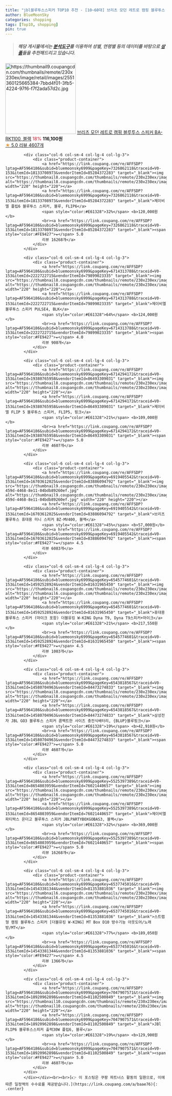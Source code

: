 ```yaml
---
title: "jbl블루투스스피커 TOP10 추천 - [10~60대] 브리츠 모던 레트로 캠핑 블루투스 스피커 BA-RK1100, 블랙"
author: BlueMoonSky
categories: shopping
tags: [Top10, shopping]
pin: true
---
```


> ##### 해당 게시물에서는 [**분석도구**](https://itemscout.io/)를 이용하여 **성별**, **연령별** 등의 데이터를 바탕으로 [**상품**](https://link.coupang.com/a/baae76)들을 추천해드리고 있습니다.
<div class="container"><div class="row">
            <div class="col-6 col-sm-4 col-lg-4 col-lg-3">
                <div class="product-container">
                    <a href="https://link.coupang.com/re/AFFSDP?lptag=AF5964186&subid=bluemoonsky6999&pageKey=6536302473&traceid=V0-153&itemId=14536002456&vendorItemId=81778463081" target="_blank"><img src="https://thumbnail9.coupangcdn.com/thumbnails/remote/230x230ex/image/retail/images/2551360125665384-7bbd4f01-3fb5-4224-97f6-f7f2ada57d2c.jpg" alt="https://thumbnail9.coupangcdn.com/thumbnails/remote/230x230ex/image/retail/images/2551360125665384-7bbd4f01-3fb5-4224-97f6-f7f2ada57d2c.jpg" width="220" height="220"></a>
                    <a href="https://link.coupang.com/re/AFFSDP?lptag=AF5964186&subid=bluemoonsky6999&pageKey=6536302473&traceid=V0-153&itemId=14536002456&vendorItemId=81778463081" target="_blank">브리츠 모던 레트로 캠핑 블루투스 스피커 BA-RK1100, 블랙</a>
                    <span style="color:#E61328">18%</span> <b>116,100원</b>
                    <br><a href="https://link.coupang.com/re/AFFSDP?lptag=AF5964186&subid=bluemoonsky6999&pageKey=6536302473&traceid=V0-153&itemId=14536002456&vendorItemId=81778463081" target="_blank"><span style="color:#FE9427">★</span> 5.0
                    리뷰 4607개</a>
                </div>
            </div>
            
            <div class="col-6 col-sm-4 col-lg-4 col-lg-3">
                <div class="product-container">
                    <a href="https://link.coupang.com/re/AFFSDP?lptag=AF5964186&subid=bluemoonsky6999&pageKey=7326862118&traceid=V0-153&itemId=18133708973&vendorItemId=85284372283" target="_blank"><img src="https://thumbnail8.coupangcdn.com/thumbnails/remote/230x230ex/image/vendor_inventory/296f/1c617b5ee2ec7fe857104631256e6833ef5322aaabb4c0f13da0624aca40.JPG" alt="https://thumbnail8.coupangcdn.com/thumbnails/remote/230x230ex/image/vendor_inventory/296f/1c617b5ee2ec7fe857104631256e6833ef5322aaabb4c0f13da0624aca40.JPG" width="220" height="220"></a>
                    <a href="https://link.coupang.com/re/AFFSDP?lptag=AF5964186&subid=bluemoonsky6999&pageKey=7326862118&traceid=V0-153&itemId=18133708973&vendorItemId=85284372283" target="_blank">제이비엘 플립6 블루투스 스피커, 블루, FLIP6</a>
                    <span style="color:#E61328">32%</span> <b>120,000원</b>
                    <br><a href="https://link.coupang.com/re/AFFSDP?lptag=AF5964186&subid=bluemoonsky6999&pageKey=7326862118&traceid=V0-153&itemId=18133708973&vendorItemId=85284372283" target="_blank"><span style="color:#FE9427">★</span> 5.0
                    리뷰 16268개</a>
                </div>
            </div>
            
            <div class="col-6 col-sm-4 col-lg-4 col-lg-3">
                <div class="product-container">
                    <a href="https://link.coupang.com/re/AFFSDP?lptag=AF5964186&subid=bluemoonsky6999&pageKey=6714313788&traceid=V0-153&itemId=2222722715&vendorItemId=79899023335" target="_blank"><img src="https://thumbnail8.coupangcdn.com/thumbnails/remote/230x230ex/image/vendor_inventory/04b6/c9ee16499ef1fffc8c0acf7bc229f746ec5962cb32147e1480f8941e05db.jpg" alt="https://thumbnail8.coupangcdn.com/thumbnails/remote/230x230ex/image/vendor_inventory/04b6/c9ee16499ef1fffc8c0acf7bc229f746ec5962cb32147e1480f8941e05db.jpg" width="220" height="220"></a>
                    <a href="https://link.coupang.com/re/AFFSDP?lptag=AF5964186&subid=bluemoonsky6999&pageKey=6714313788&traceid=V0-153&itemId=2222722715&vendorItemId=79899023335" target="_blank">제이비엘 블루투스 스피커 PULSE4, BLK</a>
                    <span style="color:#E61328">64%</span> <b>124,000원</b>
                    <br><a href="https://link.coupang.com/re/AFFSDP?lptag=AF5964186&subid=bluemoonsky6999&pageKey=6714313788&traceid=V0-153&itemId=2222722715&vendorItemId=79899023335" target="_blank"><span style="color:#FE9427">★</span> 4.0
                    리뷰 908개</a>
                </div>
            </div>
            
            <div class="col-6 col-sm-4 col-lg-4 col-lg-3">
                <div class="product-container">
                    <a href="https://link.coupang.com/re/AFFSDP?lptag=AF5964186&subid=bluemoonsky6999&pageKey=6714294172&traceid=V0-153&itemId=19380765958&vendorItemId=86493309031" target="_blank"><img src="https://thumbnail8.coupangcdn.com/thumbnails/remote/230x230ex/image/vendor_inventory/b751/b6c7337381e96192bb8d72c2b105c1a1e3b435c593b3ed9803f1ce1299a5.jpg" alt="https://thumbnail8.coupangcdn.com/thumbnails/remote/230x230ex/image/vendor_inventory/b751/b6c7337381e96192bb8d72c2b105c1a1e3b435c593b3ed9803f1ce1299a5.jpg" width="220" height="220"></a>
                    <a href="https://link.coupang.com/re/AFFSDP?lptag=AF5964186&subid=bluemoonsky6999&pageKey=6714294172&traceid=V0-153&itemId=19380765958&vendorItemId=86493309031" target="_blank">제이비엘 FLIP 5 블루투스 스피커, FLIP5, 핑크</a>
                    <span style="color:#E61328">21%</span> <b>109,000원</b>
                    <br><a href="https://link.coupang.com/re/AFFSDP?lptag=AF5964186&subid=bluemoonsky6999&pageKey=6714294172&traceid=V0-153&itemId=19380765958&vendorItemId=86493309031" target="_blank"><span style="color:#FE9427">★</span> 5.0
                    리뷰 4607개</a>
                </div>
            </div>
            
            <div class="col-6 col-sm-4 col-lg-4 col-lg-3">
                <div class="product-container">
                    <a href="https://link.coupang.com/re/AFFSDP?lptag=AF5964186&subid=bluemoonsky6999&pageKey=6919405542&traceid=V0-153&itemId=16703612025&vendorItemId=83886094792" target="_blank"><img src="https://thumbnail9.coupangcdn.com/thumbnails/remote/230x230ex/image/retail/images/2022/11/14/14/3/165883b7-459d-4468-8e11-04bdb89260ef.jpg" alt="https://thumbnail9.coupangcdn.com/thumbnails/remote/230x230ex/image/retail/images/2022/11/14/14/3/165883b7-459d-4468-8e11-04bdb89260ef.jpg" width="220" height="220"></a>
                    <a href="https://link.coupang.com/re/AFFSDP?lptag=AF5964186&subid=bluemoonsky6999&pageKey=6919405542&traceid=V0-153&itemId=16703612025&vendorItemId=83886094792" target="_blank">브리츠 블루투스 휴대용 미니 스피커 BZ-MV400, 블랙</a>
                    <span style="color:#E61328">45%</span> <b>57,000원</b>
                    <br><a href="https://link.coupang.com/re/AFFSDP?lptag=AF5964186&subid=bluemoonsky6999&pageKey=6919405542&traceid=V0-153&itemId=16703612025&vendorItemId=83886094792" target="_blank"><span style="color:#FE9427">★</span> 4.5
                    리뷰 6083개</a>
                </div>
            </div>
            
            <div class="col-6 col-sm-4 col-lg-4 col-lg-3">
                <div class="product-container">
                    <a href="https://link.coupang.com/re/AFFSDP?lptag=AF5964186&subid=bluemoonsky6999&pageKey=6545774601&traceid=V0-153&itemId=14592528924&vendorItemId=81631965450" target="_blank"><img src="https://thumbnail6.coupangcdn.com/thumbnails/remote/230x230ex/image/vendor_inventory/a0ab/6c07f0c00b58e25d25ff12ad509bd4c8bb1ed4c32a3c9e9e85e9a2116c7b.jpg" alt="https://thumbnail6.coupangcdn.com/thumbnails/remote/230x230ex/image/vendor_inventory/a0ab/6c07f0c00b58e25d25ff12ad509bd4c8bb1ed4c32a3c9e9e85e9a2116c7b.jpg" width="220" height="220"></a>
                    <a href="https://link.coupang.com/re/AFFSDP?lptag=AF5964186&subid=bluemoonsky6999&pageKey=6545774601&traceid=V0-153&itemId=14592528924&vendorItemId=81631965450" target="_blank">휴대용 블루투스 스피커 (마이크 포함) 더블유킹 W-KING Dyna T9, Dyna T9스피커+마이크</a>
                    <span style="color:#E61328">21%</span> <b>217,550원</b>
                    <br><a href="https://link.coupang.com/re/AFFSDP?lptag=AF5964186&subid=bluemoonsky6999&pageKey=6545774601&traceid=V0-153&itemId=14592528924&vendorItemId=81631965450" target="_blank"><span style="color:#FE9427">★</span> 4.5
                    리뷰 1003개</a>
                </div>
            </div>
            
            <div class="col-6 col-sm-4 col-lg-4 col-lg-3">
                <div class="product-container">
                    <a href="https://link.coupang.com/re/AFFSDP?lptag=AF5964186&subid=bluemoonsky6999&pageKey=6543818567&traceid=V0-153&itemId=14580704963&vendorItemId=84473274833" target="_blank"><img src="https://thumbnail8.coupangcdn.com/thumbnails/remote/230x230ex/image/vendor_inventory/b517/4c45ba6dae6bea4a06903fdb706e4d6f685f774c74873ff0ebd29d250169.jpg" alt="https://thumbnail8.coupangcdn.com/thumbnails/remote/230x230ex/image/vendor_inventory/b517/4c45ba6dae6bea4a06903fdb706e4d6f685f774c74873ff0ebd29d250169.jpg" width="220" height="220"></a>
                    <a href="https://link.coupang.com/re/AFFSDP?lptag=AF5964186&subid=bluemoonsky6999&pageKey=6543818567&traceid=V0-153&itemId=14580704963&vendorItemId=84473274833" target="_blank">삼성전자 JBL GO3 블루투스 스피커 콤팩트한 사이즈 충전식배터리, {BLUP}블루핑크</a>
                    <span style="color:#E61328">19%</span> <b>42,910원</b>
                    <br><a href="https://link.coupang.com/re/AFFSDP?lptag=AF5964186&subid=bluemoonsky6999&pageKey=6543818567&traceid=V0-153&itemId=14580704963&vendorItemId=84473274833" target="_blank"><span style="color:#FE9427">★</span> 5.0
                    리뷰 4607개</a>
                </div>
            </div>
            
            <div class="col-6 col-sm-4 col-lg-4 col-lg-3">
                <div class="product-container">
                    <a href="https://link.coupang.com/re/AFFSDP?lptag=AF5964186&subid=bluemoonsky6999&pageKey=5525397389&traceid=V0-153&itemId=8654803959&vendorItemId=76021440657" target="_blank"><img src="https://thumbnail6.coupangcdn.com/thumbnails/remote/230x230ex/image/vendor_inventory/047c/9e7f91fc625271b2cbb23df99106b3181de2c25e9c52a63046a14344f5a8.jpg" alt="https://thumbnail6.coupangcdn.com/thumbnails/remote/230x230ex/image/vendor_inventory/047c/9e7f91fc625271b2cbb23df99106b3181de2c25e9c52a63046a14344f5a8.jpg" width="220" height="220"></a>
                    <a href="https://link.coupang.com/re/AFFSDP?lptag=AF5964186&subid=bluemoonsky6999&pageKey=5525397389&traceid=V0-153&itemId=8654803959&vendorItemId=76021440657" target="_blank">제이비엘 파티박스 온더고 블루투스 스피커 JBLPARTYBOXGOBAS3, 블랙</a>
                    <span style="color:#E61328">32%</span> <b>369,000원</b>
                    <br><a href="https://link.coupang.com/re/AFFSDP?lptag=AF5964186&subid=bluemoonsky6999&pageKey=5525397389&traceid=V0-153&itemId=8654803959&vendorItemId=76021440657" target="_blank"><span style="color:#FE9427">★</span> 5.0
                    리뷰 16268개</a>
                </div>
            </div>
            
            <div class="col-6 col-sm-4 col-lg-4 col-lg-3">
                <div class="product-container">
                    <a href="https://link.coupang.com/re/AFFSDP?lptag=AF5964186&subid=bluemoonsky6999&pageKey=6537745016&traceid=V0-153&itemId=14543381344&vendorItemId=81353881036" target="_blank"><img src="https://thumbnail6.coupangcdn.com/thumbnails/remote/230x230ex/image/vendor_inventory/c07d/a6da6007d147a47b9f9b3b14fa9f11cee413ed8e2e68d7323af48b9f57ff.jpg" alt="https://thumbnail6.coupangcdn.com/thumbnails/remote/230x230ex/image/vendor_inventory/c07d/a6da6007d147a47b9f9b3b14fa9f11cee413ed8e2e68d7323af48b9f57ff.jpg" width="220" height="220"></a>
                    <a href="https://link.coupang.com/re/AFFSDP?lptag=AF5964186&subid=bluemoonsky6999&pageKey=6537745016&traceid=V0-153&itemId=14543381344&vendorItemId=81353881036" target="_blank">스트랩형 캠핑 블루투스 스피커 [더블유킹 W-KING] MT Box D10 방수기능 아웃도어/노래방/MT</a>
                    <span style="color:#E61328">77%</span> <b>189,050원</b>
                    <br><a href="https://link.coupang.com/re/AFFSDP?lptag=AF5964186&subid=bluemoonsky6999&pageKey=6537745016&traceid=V0-153&itemId=14543381344&vendorItemId=81353881036" target="_blank"><span style="color:#FE9427">★</span> 4.5
                    리뷰 1366개</a>
                </div>
            </div>
            
            <div class="col-6 col-sm-4 col-lg-4 col-lg-3">
                <div class="product-container">
                    <a href="https://link.coupang.com/re/AFFSDP?lptag=AF5964186&subid=bluemoonsky6999&pageKey=7047907571&traceid=V0-153&itemId=18920962898&vendorItemId=81102500849" target="_blank"><img src="https://thumbnail10.coupangcdn.com/thumbnails/remote/230x230ex/image/vendor_inventory/0c41/0f1d1155b5041bb7ebceb48e4e914413c217bb77f8f2506352d9fe35e62f.jpg" alt="https://thumbnail10.coupangcdn.com/thumbnails/remote/230x230ex/image/vendor_inventory/0c41/0f1d1155b5041bb7ebceb48e4e914413c217bb77f8f2506352d9fe35e62f.jpg" width="220" height="220"></a>
                    <a href="https://link.coupang.com/re/AFFSDP?lptag=AF5964186&subid=bluemoonsky6999&pageKey=7047907571&traceid=V0-153&itemId=18920962898&vendorItemId=81102500849" target="_blank">JBl FLIP6 블루투스스피커 출력30W 플립6, 블루</a>
                    <span style="color:#E61328">19%</span> <b>129,900원</b>
                    <br><a href="https://link.coupang.com/re/AFFSDP?lptag=AF5964186&subid=bluemoonsky6999&pageKey=7047907571&traceid=V0-153&itemId=18920962898&vendorItemId=81102500849" target="_blank"><span style="color:#FE9427">★</span> 5.0
                    리뷰 4607개</a>
                </div>
            </div>
            </div></div><br><br>[👉 이 포스팅은 쿠팡 파트너스 활동의 일환으로, 이에 따른 일정액의 수수료를 제공받습니다.](https://link.coupang.com/a/baae76){: .center}